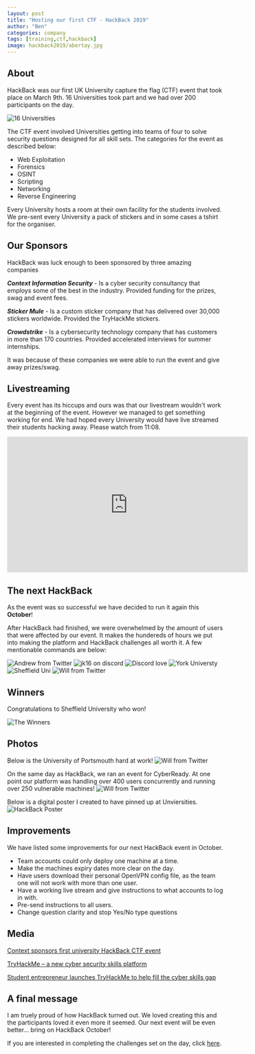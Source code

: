```yaml
---
layout: post
title: "Hosting our first CTF - HackBack 2019"
author: "Ben"
categories: company
tags: [training,ctf,hackback]
image: hackback2019/abertay.jpg
---
```


## About

HackBack was our first UK University capture the flag (CTF) event that took place on March 9th. 16 Universities
took part and we had over 200 participants on the day.

![16 Universities](/assets/img/hackback2019/universities.png)

The CTF event involved Universities getting into teams of four
to solve security questions designed for all skill sets. The categories for the event as described below:

* Web Exploitation
* Forensics
* OSINT
* Scripting
* Networking
* Reverse Engineering

Every University hosts a room at their own facility for the students involved. We pre-sent
every University a pack of stickers and in some cases a tshirt for the organiser.

## Our Sponsors

HackBack was luck enough to been sponsored by three amazing companies

***Context Information Security*** - Is a cyber security consultancy that employs some of the best in the industry. Provided funding
for the prizes, swag and event fees.

***Sticker Mule*** - Is a custom sticker company that has delivered over 30,000 stickers worldwide. Provided the TryHackMe stickers.

***Crowdstrike*** - Is a cybersecurity technology company that has customers in more than 170 countries. Provided accelerated interviews
for summer internships.

It was because of these companies we were able to run the event and give away prizes/swag.

## Livestreaming

Every event has its hiccups and ours was that our livestream wouldn't work at the beginning of the event. However we managed to
get something working for end. We had hoped every University would have live streamed their students hacking away. Please watch from 11:08.
<iframe width="560" height="315" src="https://www.youtube.com/embed/H_n4f-yo8yU?start=668" frameborder="0" allowfullscreen></iframe>

## The next HackBack

As the event was so successful we have decided to run it again this **October**!

After HackBack had finished, we were overwhelmed by the amount of users that were affected by our event. It makes the hundereds of
hours we put into making the platform and HackBack challenges all worth it. A few mentionable commands are below:

![Andrew from Twitter](/assets/img/hackback2019/andrew.png)
![jk16 on discord](/assets/img/hackback2019/jk16.png)
![Discord love](/assets/img/hackback2019/discord2.png)
![York Universty](/assets/img/hackback2019/york.png)
![Sheffield Uni](/assets/img/hackback2019/sheffield.png)
![Will from Twitter](/assets/img/hackback2019/will.png)

## Winners

Congratulations to Sheffield University who won!

![The Winners](/assets/img/hackback2019/winners.png)

## Photos

Below is the University of Portsmouth hard at work!
![Will from Twitter](/assets/img/hackback2019/portsmouth.jpg)

On the same day as HackBack, we ran an event for CyberReady. At one point
our platform was handling over 400 users concurrently and running over 250 vulnerable machines!
![Will from Twitter](/assets/img/hackback2019/cyberready.jpg)

Below is a digital poster I created to have pinned up at Unviersities.
![HackBack Poster](/assets/img/hackback2019/poster.png)

## Improvements

We have listed some improvements for our next HackBack event in October.

* Team accounts could only deploy one machine at a time.
* Make the machines expiry dates more clear on the day.
* Have users download their personal OpenVPN config file, as the team one will not work with more than one user.
* Have a working live stream and give instructions to what accounts to log in with.
* Pre-send instructions to all users.
* Change question clarity and stop Yes/No type questions

## Media

[Context sponsors first university HackBack CTF event](https://www.contextis.com/en/news/context-sponsors-first-university-hackback-ctf-event)

[TryHackMe – a new cyber security skills platform](https://www.enterprisetimes.co.uk/2019/02/27/tryhackme-a-new-cyber-security-skills-platform/)

[Student entrepreneur launches TryHackMe to help fill the cyber skills gap](http://www.connectivity4ir.co.uk/article/167599/Student-entrepreneur-launches-TryHackMe-to-help-fill-the-cyber-skills-gap.aspx)

## A final message

I am truely proud of how HackBack turned out. We loved creating this and the participants loved it even more it seemed.
Our next event will be even better... bring on HackBack October!

If you are interested in completing the challenges set on the day, click [here](https://tryhackme.com/room/hackback2019).
